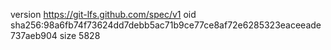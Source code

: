 version https://git-lfs.github.com/spec/v1
oid sha256:98a6fb74f73624dd7debb5ac71b9ce77ce8af72e6285323eaceeade737aeb904
size 5828
